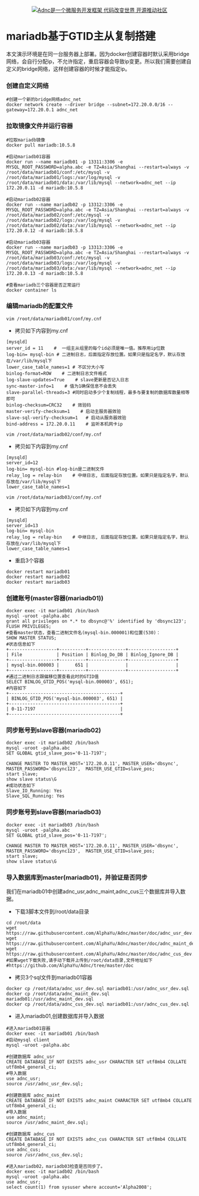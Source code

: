 <div align="center">
<a href="https://github.com/alphayu/adnc" target="_blank" title="Adnc是一个微服务开发框架 代码改变世界 开源推动社区"><img src="https://aspdotnetcore.net/wp-content/uploads/2020/12/adnc-homepage-logo-3.webp" alt="Adnc是一个微服务开发框架 代码改变世界 开源推动社区"></a>
</div>

# mariadb基于GTID主从复制搭建
本文演示环境是在同一台服务器上部署。因为docker创建容器时默认采用bridge网络，会自行分配ip，不允许指定，重启容器会导致ip变更。所以我们需要创建自定义的bridge网络，这样创建容器的时候才能指定ip。
### 创建自定义网络
```
#创建一个新的bridge网络adnc_net
docker network create --driver bridge --subnet=172.20.0.0/16 --gateway=172.20.0.1 adnc_net
```
### 拉取镜像文件并运行容器
```
#拉取mariadb镜像
docker pull mariadb:10.5.8

#启动mariadb01容器
docker run --name mariadb01 -p 13311:3306 -e MYSQL_ROOT_PASSWORD=alpha.abc -e TZ=Asia/Shanghai --restart=always -v /root/data/mariadb01/conf:/etc/mysql -v /root/data/mariadb01/logs:/var/log/mysql -v /root/data/mariadb01/data:/var/lib/mysql --network=adnc_net --ip 172.20.0.11 -d mariadb:10.5.8

#启动mariadb02容器
docker run --name mariadb02 -p 13312:3306 -e MYSQL_ROOT_PASSWORD=alpha.abc -e TZ=Asia/Shanghai --restart=always -v /root/data/mariadb02/conf:/etc/mysql -v /root/data/mariadb02/logs:/var/log/mysql -v /root/data/mariadb02/data:/var/lib/mysql --network=adnc_net --ip 172.20.0.12 -d mariadb:10.5.8

#启动mariadb03容器
docker run --name mariadb03 -p 13313:3306 -e MYSQL_ROOT_PASSWORD=alpha.abc -e TZ=Asia/Shanghai --restart=always -v /root/data/mariadb03/conf:/etc/mysql -v /root/data/mariadb03/logs:/var/log/mysql -v /root/data/mariadb03/data:/var/lib/mysql --network=adnc_net --ip 172.20.0.13 -d mariadb:10.5.8

#查看mariadb三个容器是否正常运行
docker container ls
```
### 编辑mariadb的配置文件
```
vim /root/data/mariadb01/conf/my.cnf
```
- 拷贝如下内容到my.cnf
```
[mysqld]
server_id = 11    #  一组主从组里的每个id必须是唯一值。推荐用ip位数
log-bin= mysql-bin # 二进制日志，后面指定存放位置。如果只是指定名字，默认存放在/var/lib/mysql下
lower_case_table_names=1 # 不区分大小写
binlog-format=ROW    # 二进制日志文件格式
log-slave-updates=True    # slave更新是否记入日志
sync-master-info=1    # 值为1确保信息不会丢失
slave-parallel-threads=3 #同时启动多少个复制线程，最多与要复制的数据库数量相等即可
binlog-checksum=CRC32    # 效验码
master-verify-checksum=1    # 启动主服务器效验
slave-sql-verify-checksum=1   # 启动从服务器效验
bind-address = 172.20.0.11    # 监听本机网卡ip
```

```
vim /root/data/mariadb02/conf/my.cnf
```
- 拷贝如下内容到my.cnf
```
[mysqld]
server_id=12
log-bin= mysql-bin #log-bin是二进制文件
relay_log = relay-bin    # 中继日志, 后面指定存放位置。如果只是指定名字，默认存放在/var/lib/mysql下
lower_case_table_names=1
```
```
vim /root/data/mariadb03/conf/my.cnf
```
- 拷贝如下内容到my.cnf
```
[mysqld]
server_id=13
log-bin= mysql-bin
relay_log = relay-bin    # 中继日志, 后面指定存放位置。如果只是指定名字，默认存放在/var/lib/mysql下
lower_case_table_names=1
```
- 重启3个容器
```
docker restart mariadb01
docker restart mariadb02
docker restart mariadb03
```

### 创建账号(master容器(mariadb01))
```
docker exec -it mariadb01 /bin/bash
mysql -uroot -palpha.abc
grant all privileges on *.* to dbsync@'%' identified by 'dbsync123';
FLUSH PRIVILEGES;
#查看master状态，查看二进制文件名(mysql-bin.000001)和位置(530)：
SHOW MASTER STATUS;
#状态信息如下
+------------------+----------+--------------+------------------+
| File             | Position | Binlog_Do_DB | Binlog_Ignore_DB |
+------------------+----------+--------------+------------------+
| mysql-bin.000003 |      651 |              |                  |
+------------------+----------+--------------+------------------+
#通过二进制日志跟偏移位置查看此时的GTID值
SELECT BINLOG_GTID_POS('mysql-bin.000003', 651);
#内容如下
+------------------------------------------+
| BINLOG_GTID_POS('mysql-bin.000003', 651) |
+------------------------------------------+
| 0-11-7197                                |
+------------------------------------------+
```

### 同步账号到slave容器(mariadb02)
```
docker exec -it mariadb02 /bin/bash
mysql -uroot -palpha.abc
SET GLOBAL gtid_slave_pos='0-11-7197';

CHANGE MASTER TO MASTER_HOST='172.20.0.11', MASTER_USER='dbsync', MASTER_PASSWORD='dbsync123',  MASTER_USE_GTID=slave_pos;
start slave;
show slave status\G
#成功状态如下
Slave_IO_Running: Yes
Slave_SQL_Running: Yes
```

### 同步账号到slave容器(mariadb03)
```
docker exec -it mariadb03 /bin/bash
mysql -uroot -palpha.abc
SET GLOBAL gtid_slave_pos='0-11-7197';

CHANGE MASTER TO MASTER_HOST='172.20.0.11', MASTER_USER='dbsync', MASTER_PASSWORD='dbsync123',  MASTER_USE_GTID=slave_pos;
start slave;
show slave status\G
```
### 导入数据库到master(mariadb01)，并验证是否同步
我们在mariadb01中创建adnc_usr,adnc_maint,adnc_cus三个数据库并导入数据。
- 下载3脚本文件到/root/data目录
```
cd /root/data
wget https://raw.githubusercontent.com/AlphaYu/Adnc/master/doc/adnc_usr_dev.sql
wget https://raw.githubusercontent.com/AlphaYu/Adnc/master/doc/adnc_maint_dev.sql
wget https://raw.githubusercontent.com/AlphaYu/Adnc/master/doc/adnc_cus_dev.sql
#如果wget下载失败,请手动下载并上传到/root/data目录,文件地址如下
#https://github.com/AlphaYu/Adnc/tree/master/doc
```
- 拷贝3个sql文件到mariadb01容器
```
docker cp /root/data/adnc_usr_dev.sql mariadb01:/usr/adnc_usr_dev.sql
docker cp /root/data/adnc_maint_dev.sql mariadb01:/usr/adnc_maint_dev.sql
docker cp /root/data/adnc_cus_dev.sql mariadb01:/usr/adnc_cus_dev.sql
```
- 进入mariadb01,创建数据库并导入数据
```
#进入mariadb01容器
docker exec -it mariadb01 /bin/bash
#启动mysql client
mysql -uroot -palpha.abc

#创建数据库 adnc_usr
CREATE DATABASE IF NOT EXISTS adnc_usr CHARACTER SET utf8mb4 COLLATE utf8mb4_general_ci;
#导入数据
use adnc_usr;
source /usr/adnc_usr_dev.sql;

#创建数据库 adnc_maint
CREATE DATABASE IF NOT EXISTS adnc_maint CHARACTER SET utf8mb4 COLLATE utf8mb4_general_ci;
#导入数据
use adnc_maint;
source /usr/adnc_maint_dev.sql;

#创建数据库 adnc_cus
CREATE DATABASE IF NOT EXISTS adnc_cus CHARACTER SET utf8mb4 COLLATE utf8mb4_general_ci;
use adnc_cus;
source /usr/adnc_cus_dev.sql;

#进入mariadb02，mariadb03检查是否同步了。
docker exec -it mariadb02 /bin/bash
mysql -uroot -palpha.abc
use adnc_usr;
select count(1) from sysuser where account='Alpha2008';
```
